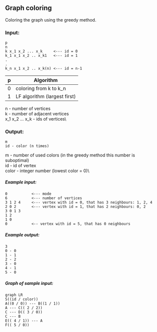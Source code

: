 ## Graph coloring
Coloring the graph using the greedy method.

### Input:

    p
    n
    k x_1 x_2 ... x_k     <--- id = 0
    k_1 x_1 x_2 .. x_k1   <--- id = 1
    .
    .
    k_n x_1 x_2 .. x_k(n) <--- id = n-1


|p| Algorithm |
|--|--|
| 0 | coloring from k to k_n |
| 1 | LF algorithm (largest first) |

n - number of vertices\
k - number of adjacent vertices\
x_1 x_2 ... x_k - ids of vertices\

### Output:

    m
    id - color (n times)

m - number of used colors (in the greedy method this number is suboptimal)\
id - id of vertex\
color - integer number (lowest color = 0)\

##### Example input:
    
    0           <--- mode
    6           <--- number of vertices
    3 1 2 4     <--- vertex with id = 0, that has 3 neighbours: 1, 2, 4
    2 0 2       <--- vertex with id = 1, that has 2 neighbours: 0, 2
    3 0 1 3     
    1 2
    1 0
    0           <-- vertex with id = 5, that has 0 neighbours

##### Example output:

    3
    0 - 0
    1 - 1
    2 - 2
    3 - 0
    4 - 1
    5 - 0

##### Graph of sample input:

```mermaid
graph LR
S((id / color))
A((0 / 0)) --- B((1 / 1))
A --- C(( 2 / 2))
C --- D(( 3 / 0))
C --- B
E(( 4 / 1)) --- A
F(( 5 / 0))
```
